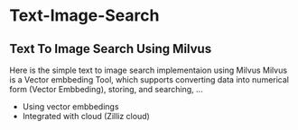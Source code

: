 # Text-Image-Search
## Text To Image Search Using Milvus

Here is the simple text to image search implementaion using Milvus
Milvus is a Vector embbeding Tool, which supports converting data into numerical form (Vector Embbeding), storing, and searching, ...
- Using vector embbedings
- Integrated with cloud (Zilliz cloud)
